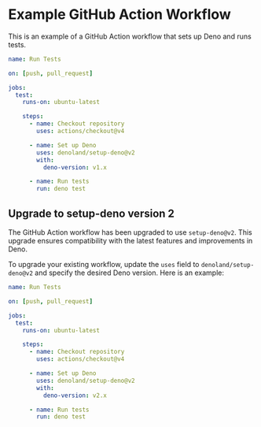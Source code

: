 # Example GitHub Action Workflow

This is an example of a GitHub Action workflow that sets up Deno and runs tests.

```yaml
name: Run Tests

on: [push, pull_request]

jobs:
  test:
    runs-on: ubuntu-latest

    steps:
      - name: Checkout repository
        uses: actions/checkout@v4

      - name: Set up Deno
        uses: denoland/setup-deno@v2
        with:
          deno-version: v1.x

      - name: Run tests
        run: deno test
```

## Upgrade to setup-deno version 2

The GitHub Action workflow has been upgraded to use `setup-deno@v2`. This upgrade ensures compatibility with the latest features and improvements in Deno.

To upgrade your existing workflow, update the `uses` field to `denoland/setup-deno@v2` and specify the desired Deno version. Here is an example:

```yaml
name: Run Tests

on: [push, pull_request]

jobs:
  test:
    runs-on: ubuntu-latest

    steps:
      - name: Checkout repository
        uses: actions/checkout@v4

      - name: Set up Deno
        uses: denoland/setup-deno@v2
        with:
          deno-version: v2.x

      - name: Run tests
        run: deno test
```

